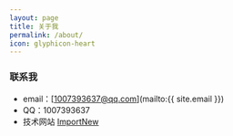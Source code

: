 ```yaml
---
layout: page
title: 关于我
permalink: /about/
icon: glyphicon-heart
---
```



### 联系我

* email：[1007393637@qq.com](mailto:{{ site.email }})
* QQ：1007393637
* 技术网站
  [ImportNew](http://www.importnew.com)

  
